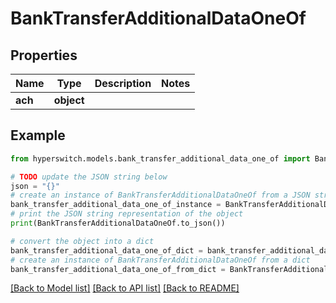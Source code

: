 # BankTransferAdditionalDataOneOf


## Properties

Name | Type | Description | Notes
------------ | ------------- | ------------- | -------------
**ach** | **object** |  | 

## Example

```python
from hyperswitch.models.bank_transfer_additional_data_one_of import BankTransferAdditionalDataOneOf

# TODO update the JSON string below
json = "{}"
# create an instance of BankTransferAdditionalDataOneOf from a JSON string
bank_transfer_additional_data_one_of_instance = BankTransferAdditionalDataOneOf.from_json(json)
# print the JSON string representation of the object
print(BankTransferAdditionalDataOneOf.to_json())

# convert the object into a dict
bank_transfer_additional_data_one_of_dict = bank_transfer_additional_data_one_of_instance.to_dict()
# create an instance of BankTransferAdditionalDataOneOf from a dict
bank_transfer_additional_data_one_of_from_dict = BankTransferAdditionalDataOneOf.from_dict(bank_transfer_additional_data_one_of_dict)
```
[[Back to Model list]](../README.md#documentation-for-models) [[Back to API list]](../README.md#documentation-for-api-endpoints) [[Back to README]](../README.md)


